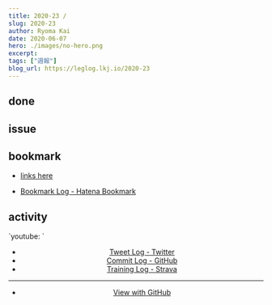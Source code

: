 ```yaml
---
title: 2020-23 / 
slug: 2020-23
author: Ryoma Kai
date: 2020-06-07
hero: ./images/no-hero.png
excerpt: 
tags: ["週報"]
blog_url: https://leglog.lkj.io/2020-23
---
```


<!--greeting here-->

## done

### 

## issue

### 

## bookmark

- [links here]()


- [Bookmark Log - Hatena Bookmark](https://b.hatena.ne.jp/Ryo_K/bookmark)

## activity

<Tweet tweetLink="" align="center" />
<Instagram instagramId="" />
`youtube: `

- [Tweet Log - Twitter](https://twitter.com/search?q=(from%3Alegnoh)%20until%3A2020-06-07%20since%3A2020-06-01%20-filter%3Areplies&src=typed_query)
- [Commit Log - GitHub](https://github.com/legnoh?tab=overview&from=2020-06-01&to=2020-06-07)
- [Training Log - Strava](https://www.strava.com/athletes/47349424/training/log)

----

- [View with GitHub](https://github.com/legnoh/leglog/blob/master/content/posts/202x/2020/23/index.md)
